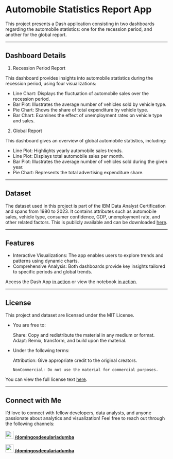 # Automobile Statistics Report App
This project presents a Dash application consisting in two dashboards regarding the automobile statistics: one for the recession period, and another for the global report. 

---

## Dashboard Details
1. Recession Period Report

This dashboard provides insights into automobile statistics during the recession period, using four visualizations:

* Line Chart: Displays the fluctuation of automobile sales over the recession period.
* Bar Plot: Illustrates the average number of vehicles sold by vehicle type.
* Pie Chart: Shows the share of total expenditure by vehicle type.
* Bar Chart: Examines the effect of unemployment rates on vehicle type and sales.

2. Global Report

This dashboard gives an overview of global automobile statistics, including:

* Line Plot: Highlights yearly automobile sales trends.
* Line Plot: Displays total automobile sales per month.
* Bar Plot: Illustrates the average number of vehicles sold during the given year.
* Pie Chart: Represents the total advertising expenditure share.

---

## Dataset

The dataset used in this project is part of the IBM Data Analyst Certification and spans from 1980 to 2023. It contains attributes such as automobile sales, vehicle type, consumer confidence, GDP, unemployment rate, and other related factors.
This is publicly available and can be downloaded  [here](https://cf-courses-data.s3.us.cloud-object-storage.appdomain.cloud/IBMDeveloperSkillsNetwork-DV0101EN-SkillsNetwork/Data%20Files/historical_automobile_sales.csv).

---

## Features

* Interactive Visualizations: The app enables users to explore trends and patterns using dynamic charts.
* Comprehensive Analysis: Both dashboards provide key insights tailored to specific periods and global trends.

Access the Dash App [in action]('https://automobilesalesdashboard.onrender.com/') or view the notebook [in action]('https://github.com/domingosdeeulariadumba/AutomobileSalesDashApp/blob/main/AutomobileSalesDashAppNotebook.ipynb').

---

## License

This project and dataset are licensed under the MIT License.

* You are free to:

    Share: Copy and redistribute the material in any medium or format.
    Adapt: Remix, transform, and build upon the material.

* Under the following terms:

  
    Attribution: Give appropriate credit to the original creators.

      NonCommercial: Do not use the material for commercial purposes.

You can view the full license text [here]('https://github.com/domingosdeeulariadumba/AutomobileSalesDashApp/blob/main/LICENSE').

---

## Connect with Me

I’d love to connect with fellow developers, data analysts, and anyone passionate about analytics and visualization! Feel free to reach out through the following channels:

 <img src = 'https://i.postimg.cc/t4vNmLB0/linktree-icon.png' width = '25' height = '25'/>  **[/domingosdeeulariadumba](https://linktr.ee/domingosdeeulariadumba)**
 
 <img src = 'https://i.postimg.cc/W1178266/linkedin-icon.png' width = '25' height = '25'/>  **[/domingosdeeulariadumba](https://linkedin.com/in/domingosdeeulariadumba/)**
